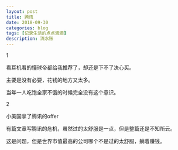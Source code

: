 ```yaml
---
layout: post
title: 腾讯
date: 2018-09-30
categories: blog
tags: [记录生活的点点滴滴]
description: 流水账
---
```


1 

看耳机看的懂球帝都给我推荐了，却还是下不了决心买。

主要是没有必要，花钱的地方又太多。

当年一人吃饱全家不饿的时候完全没有这个意识。

2

小美国拿了腾讯的offer

有篇文章写腾讯的危机，虽然过的太舒服是一点，但是整篇还是不知所云。

这是问题，但是世界市值最高的公司哪个不是过的太舒服，躺着赚钱。



